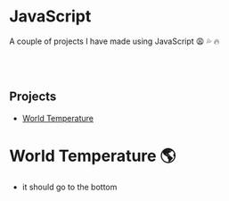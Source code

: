 # JavaScript
 A couple of projects I have made using JavaScript :weary: :sweat_drops: :fire:

 <br/>
 <br/>
 
 ## Projects
 - [World Temperature](#World-Temperature)

 

 # World Temperature :earth_americas:
 - it should go to the bottom
